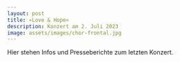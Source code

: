 ```yaml
---
layout: post
title: »Love & Hope«
description: Konzert am 2. Juli 2023
image: assets/images/chor-frontal.jpg
---
```


Hier stehen Infos und Presseberichte zum letzten Konzert.